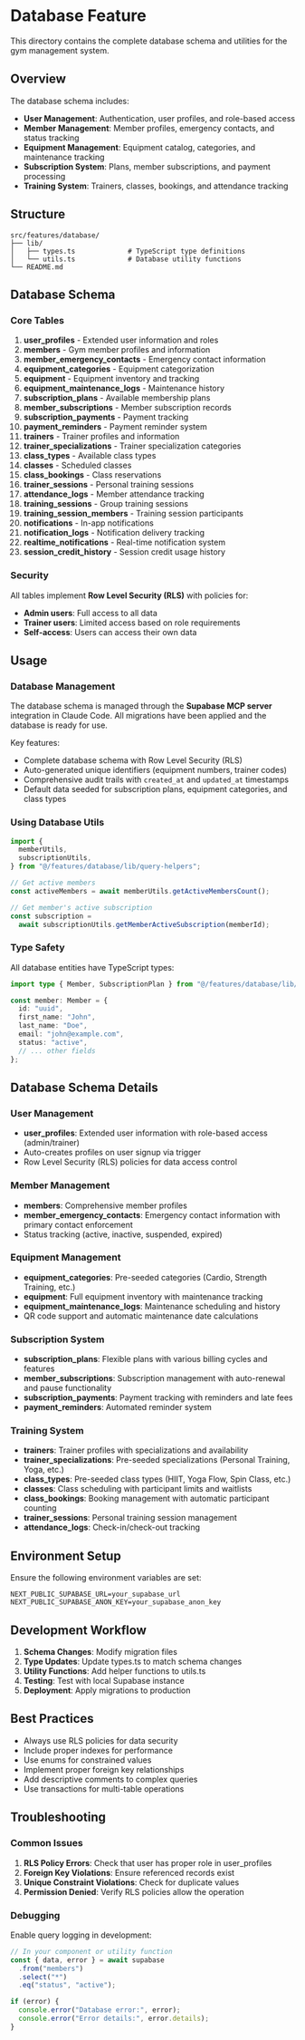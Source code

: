 # Database Feature

This directory contains the complete database schema and utilities for the gym management system.

## Overview

The database schema includes:

- **User Management**: Authentication, user profiles, and role-based access
- **Member Management**: Member profiles, emergency contacts, and status tracking
- **Equipment Management**: Equipment catalog, categories, and maintenance tracking
- **Subscription System**: Plans, member subscriptions, and payment processing
- **Training System**: Trainers, classes, bookings, and attendance tracking

## Structure

```
src/features/database/
├── lib/
│   ├── types.ts             # TypeScript type definitions
│   └── utils.ts             # Database utility functions
└── README.md
```

## Database Schema

### Core Tables

1. **user_profiles** - Extended user information and roles
2. **members** - Gym member profiles and information
3. **member_emergency_contacts** - Emergency contact information
4. **equipment_categories** - Equipment categorization
5. **equipment** - Equipment inventory and tracking
6. **equipment_maintenance_logs** - Maintenance history
7. **subscription_plans** - Available membership plans
8. **member_subscriptions** - Member subscription records
9. **subscription_payments** - Payment tracking
10. **payment_reminders** - Payment reminder system
11. **trainers** - Trainer profiles and information
12. **trainer_specializations** - Trainer specialization categories
13. **class_types** - Available class types
14. **classes** - Scheduled classes
15. **class_bookings** - Class reservations
16. **trainer_sessions** - Personal training sessions
17. **attendance_logs** - Member attendance tracking
18. **training_sessions** - Group training sessions
19. **training_session_members** - Training session participants
20. **notifications** - In-app notifications
21. **notification_logs** - Notification delivery tracking
22. **realtime_notifications** - Real-time notification system
23. **session_credit_history** - Session credit usage history

### Security

All tables implement **Row Level Security (RLS)** with policies for:

- **Admin users**: Full access to all data
- **Trainer users**: Limited access based on role requirements
- **Self-access**: Users can access their own data

## Usage

### Database Management

The database schema is managed through the **Supabase MCP server** integration in Claude Code. All migrations have been applied and the database is ready for use.

Key features:

- Complete database schema with Row Level Security (RLS)
- Auto-generated unique identifiers (equipment numbers, trainer codes)
- Comprehensive audit trails with `created_at` and `updated_at` timestamps
- Default data seeded for subscription plans, equipment categories, and class types

### Using Database Utils

```typescript
import {
  memberUtils,
  subscriptionUtils,
} from "@/features/database/lib/query-helpers";

// Get active members
const activeMembers = await memberUtils.getActiveMembersCount();

// Get member's active subscription
const subscription =
  await subscriptionUtils.getMemberActiveSubscription(memberId);
```

### Type Safety

All database entities have TypeScript types:

```typescript
import type { Member, SubscriptionPlan } from "@/features/database/lib/types";

const member: Member = {
  id: "uuid",
  first_name: "John",
  last_name: "Doe",
  email: "john@example.com",
  status: "active",
  // ... other fields
};
```

## Database Schema Details

### User Management

- **user_profiles**: Extended user information with role-based access (admin/trainer)
- Auto-creates profiles on user signup via trigger
- Row Level Security (RLS) policies for data access control

### Member Management

- **members**: Comprehensive member profiles
- **member_emergency_contacts**: Emergency contact information with primary contact enforcement
- Status tracking (active, inactive, suspended, expired)

### Equipment Management

- **equipment_categories**: Pre-seeded categories (Cardio, Strength Training, etc.)
- **equipment**: Full equipment inventory with maintenance tracking
- **equipment_maintenance_logs**: Maintenance scheduling and history
- QR code support and automatic maintenance date calculations

### Subscription System

- **subscription_plans**: Flexible plans with various billing cycles and features
- **member_subscriptions**: Subscription management with auto-renewal and pause functionality
- **subscription_payments**: Payment tracking with reminders and late fees
- **payment_reminders**: Automated reminder system

### Training System

- **trainers**: Trainer profiles with specializations and availability
- **trainer_specializations**: Pre-seeded specializations (Personal Training, Yoga, etc.)
- **class_types**: Pre-seeded class types (HIIT, Yoga Flow, Spin Class, etc.)
- **classes**: Class scheduling with participant limits and waitlists
- **class_bookings**: Booking management with automatic participant counting
- **trainer_sessions**: Personal training session management
- **attendance_logs**: Check-in/check-out tracking

## Environment Setup

Ensure the following environment variables are set:

```env
NEXT_PUBLIC_SUPABASE_URL=your_supabase_url
NEXT_PUBLIC_SUPABASE_ANON_KEY=your_supabase_anon_key
```

## Development Workflow

1. **Schema Changes**: Modify migration files
2. **Type Updates**: Update types.ts to match schema changes
3. **Utility Functions**: Add helper functions to utils.ts
4. **Testing**: Test with local Supabase instance
5. **Deployment**: Apply migrations to production

## Best Practices

- Always use RLS policies for data security
- Include proper indexes for performance
- Use enums for constrained values
- Implement proper foreign key relationships
- Add descriptive comments to complex queries
- Use transactions for multi-table operations

## Troubleshooting

### Common Issues

1. **RLS Policy Errors**: Check that user has proper role in user_profiles
2. **Foreign Key Violations**: Ensure referenced records exist
3. **Unique Constraint Violations**: Check for duplicate values
4. **Permission Denied**: Verify RLS policies allow the operation

### Debugging

Enable query logging in development:

```typescript
// In your component or utility function
const { data, error } = await supabase
  .from("members")
  .select("*")
  .eq("status", "active");

if (error) {
  console.error("Database error:", error);
  console.error("Error details:", error.details);
}
```
